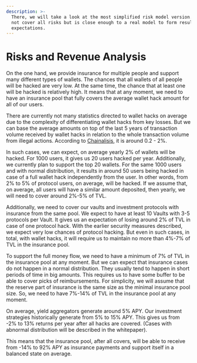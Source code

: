 ```yaml
---
description: >-
  There, we will take a look at the most simplified risk model version. It does
  not cover all risks but is close enough to a real model to form result
  expectations.
---
```


# Risks and Revenue Analysis

On the one hand, we provide insurance for multiple people and support many different types of wallets. The chances that all wallets of all people will be hacked are very low. At the same time, the chance that at least one will be hacked is relatively high. It means that at any moment, we need to have an insurance pool that fully covers the average wallet hack amount for all of our users.

There are currently not many statistics directed to wallet hacks on average due to the complexity of differentiating wallet hacks from key losses. But we can base the average amounts on top of the last 5 years of transaction volume received by wallet hacks in relation to the whole transaction volume from illegal actions. According to [Chainalisis](https://www.chainalysis.com/blog/2022-biggest-year-ever-for-crypto-hacking/), it is around 0.2 - 2%.

In such cases, we can expect, on average yearly 2% of wallets will be hacked. For 1000 users, it gives us 20 users hacked per year. Additionally, we currently plan to support the top 20 wallets. For the same 1000 users and with normal distribution, it results in around 50 users being hacked in case of a full wallet hack independently from the user. In other words, from 2% to 5% of protocol users, on average, will be hacked. If we assume that, on average, all users will have a similar amount deposited, then yearly, we will need to cover around 2%-5% of TVL.

Additionally, we need to cover our vaults and investment protocols with insurance from the same pool. We expect to have at least 10 Vaults with 3-5 protocols per Vault. It gives us an expectation of losing around 2% of TVL in case of one protocol hack. With the earlier security measures described, we expect very low chances of protocol hacking. But even in such cases, in total, with wallet hacks, it will require us to maintain no more than 4%-7% of TVL in the insurance pool.

To support the full money flow, we need to have a minimum of 7% of TVL in the insurance pool at any moment. But we can expect that insurance cases do not happen in a normal distribution. They usually tend to happen in short periods of time in big amounts. This requires us to have some buffer to be able to cover picks of reimbursements. For simplicity, we will assume that the reserve part of insurance is the same size as the minimal insurance pool size. So, we need to have 7%-14% of TVL in the insurance pool at any moment.

On average, yield aggregators generate around 5% APY. Our investment strategies historically generate from 5% to 15% APY. This gives us from -2% to 13% returns per year after all hacks are covered. (Cases with abnormal distribution will be described in the whitepaper).

This means that the insurance pool, after all covers, will be able to receive from -14% to 92% APY as insurance payments and support itself in a balanced state on average.
